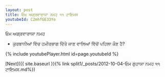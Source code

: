 ```yaml
---
layout: post
title: ਓਮ ਅਗ੍ਰਵਾਰਾਯਾ ਨਮਹ ੧੧ ਟਾਇਮਸ
youtubeId: C2mhfGE33Yo
---
```

 
 
 ਓਮ ਅਗ੍ਰਵਾਰਾਯਾ ਨਮਹ  
 
 -  ਕੁਰਬਾਨੀਆਂ ਵਿੱਚ ਹਮੀਰਭਾਗ ਦਿੱਤੇ ਜਾਣ ਵਾਲਿਆਂ ਵਿੱਚੋਂ ਪਹਿਲਾ ਕੌਣ ਹੈ? 
 
  
 
  
 
 
 
 
 
 


{% include youtubePlayer.html id=page.youtubeId %}
 
[Next]({{ site.baseurl }}{% link  split1/_posts/2012-10-04-ਓਮ ਗੁਹਾਯਾ ਨਮਹ ੧੧ ਟਾਇਮਸ.md%})
 
